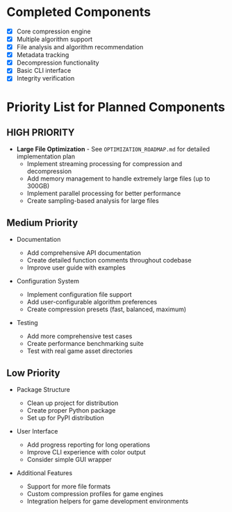 # Completed Components

- [x] Core compression engine
- [x] Multiple algorithm support
- [x] File analysis and algorithm recommendation
- [x] Metadata tracking
- [x] Decompression functionality
- [x] Basic CLI interface
- [x] Integrity verification

# Priority List for Planned Components

## HIGH PRIORITY 

- **Large File Optimization** - See `OPTIMIZATION_ROADMAP.md` for detailed implementation plan
  - Implement streaming processing for compression and decompression
  - Add memory management to handle extremely large files (up to 300GB)
  - Implement parallel processing for better performance
  - Create sampling-based analysis for large files

## Medium Priority

- Documentation
  - Add comprehensive API documentation
  - Create detailed function comments throughout codebase
  - Improve user guide with examples

- Configuration System
  - Implement configuration file support
  - Add user-configurable algorithm preferences
  - Create compression presets (fast, balanced, maximum)

- Testing
  - Add more comprehensive test cases
  - Create performance benchmarking suite
  - Test with real game asset directories

## Low Priority

- Package Structure
  - Clean up project for distribution
  - Create proper Python package
  - Set up for PyPI distribution

- User Interface
  - Add progress reporting for long operations
  - Improve CLI experience with color output
  - Consider simple GUI wrapper
  
- Additional Features
  - Support for more file formats
  - Custom compression profiles for game engines
  - Integration helpers for game development environments
